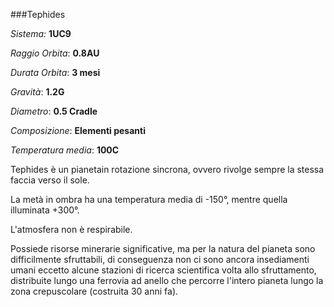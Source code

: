###Tephides

*Sistema:* **1UC9**

*Raggio Orbita*: **0.8AU**

*Durata Orbita*: **3 mesi**

*Gravità*: **1.2G**

*Diametro*: **0.5 Cradle**

*Composizione*: **Elementi pesanti**

*Temperatura media*: **100C**

Tephides è un pianetain rotazione sincrona, ovvero rivolge sempre la stessa faccia verso il sole.

La metà in ombra ha una temperatura media di -150°, mentre quella illuminata +300°.

L'atmosfera non è respirabile.

Possiede risorse minerarie significative, ma per la natura del pianeta sono difficilmente sfruttabili,
di conseguenza non ci sono ancora insediamenti umani eccetto alcune stazioni di ricerca scientifica volta allo sfruttamento,
distribuite lungo una ferrovia ad anello che percorre l'intero pianeta lungo la zona crepuscolare (costruita 30 anni fa).

